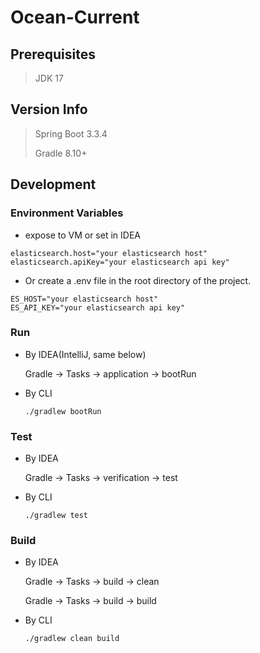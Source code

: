 # Ocean-Current

## Prerequisites

> JDK 17

## Version Info

> Spring Boot 3.3.4
>
> Gradle 8.10+

## Development

### Environment Variables

- expose to VM or set in IDEA

```shell
elasticsearch.host="your elasticsearch host"
elasticsearch.apiKey="your elasticsearch api key"
```
- Or create a .env file in the root directory of the project.

```shell
ES_HOST="your elasticsearch host"
ES_API_KEY="your elasticsearch api key"
```

### Run

- By IDEA(IntelliJ, same below)

  Gradle -> Tasks -> application -> bootRun

- By CLI

  ```shell
  ./gradlew bootRun
  ```

### Test

- By IDEA

  Gradle -> Tasks -> verification -> test

- By CLI

  ```shell
  ./gradlew test
  ```

### Build

- By IDEA

  Gradle -> Tasks -> build -> clean

  Gradle -> Tasks -> build -> build

- By CLI

  ```shell
  ./gradlew clean build
  ```

